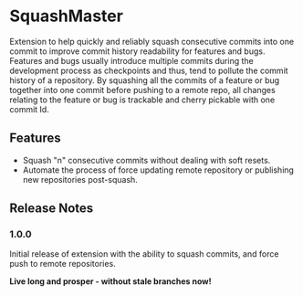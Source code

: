 <br />

<br />

# SquashMaster

Extension to help quickly and reliably squash consecutive commits into one commit to improve commit history readability for features and bugs.
Features and bugs usually introduce multiple commits during the development process as checkpoints and thus, tend to pollute the commit history of a repository. By squashing all the commits of a feature or bug together into one commit before pushing to a remote repo, all changes relating to the feature or bug is trackable and cherry pickable with one commit Id.

## Features

- Squash "n" consecutive commits without dealing with soft resets.
- Automate the process of force updating remote repository or publishing new repositories post-squash.

## Release Notes

### 1.0.0

Initial release of extension with the ability to squash commits, and force push to remote repositories.

**Live long and prosper - without stale branches now!**
